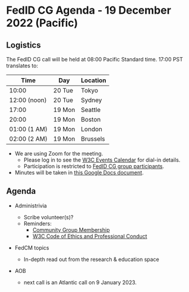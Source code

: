 # FedID CG Agenda - 19 December 2022 (Pacific)

## Logistics

The FedID CG call will be held at 08:00 Pacific Standard time. 17:00 PST translates to:

| Time         | Day    | Location      |
| ------------ | ------ | ------------- |
| 10:00        | 20 Tue | Tokyo         |
| 12:00 (noon) | 20 Tue | Sydney        |
| 17:00        | 19 Mon | Seattle       |
| 20:00        | 19 Mon | Boston        |
| 01:00 (1 AM) | 19 Mon | London        |
| 02:00 (2 AM) | 19 Mon | Brussels      |


* We are using Zoom for the meeting.
    * Please log in to see the [W3C Events Calendar](https://www.w3.org/groups/cg/fed-id/calendar) for dial-in details. 
    * Participation is restricted to [FedID CG group participants](https://www.w3.org/community/fed-id/participants).
* Minutes will be taken in [this Google Docs document](https://docs.google.com/document/d/1O7Rn8Aj4rsYWohdEP61lnGdgkai0xTZFQgm7XEA0RBM/edit#).


## Agenda

* Administrivia
  * Scribe volunteer(s)?
  * Reminders: 
     * [Community Group Membership](https://www.w3.org/community/fed-id/)
     * [W3C Code of Ethics and Professional Conduct](https://www.w3.org/Consortium/cepc/)

* FedCM topics 
   * In-depth read out from the research & education space

* AOB
   * next call is an Atlantic call on 9 January 2023.
